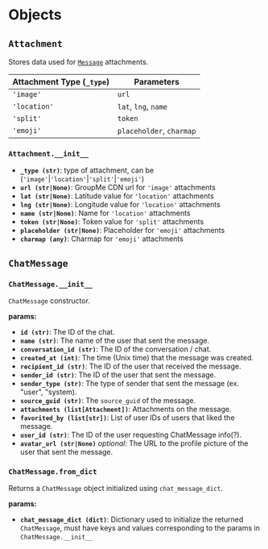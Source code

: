 # Objects

## `Attachment`
Stores data used for [`Message`](/groupmeme/api/#message) attachments.

Attachment Type (`_type`) | Parameters
--|--
`'image'` | `url` 
`'location'` | `lat`, `lng`, `name` 
`'split'` | `token`
`'emoji'` | `placeholder`, `charmap`

### `Attachment.__init__`
- **`_type (str)`**: type of attachment, can be (`'image'`|`'location'`|`'split'`|`'emoji'`)
- **`url (str|None)`**: GroupMe CDN url for `'image'` attachments
- **`lat (str|None)`**: Latitude value for `'location'` attachments
- **`lng (str|None)`**: Longitude value for `'location'` attachments
- **`name (str|None)`**: Name for `'location'` attachments
- **`token (str|None)`**: Token value for `'split'` attachments
- **`placeholder (str|None)`**: Placeholder for `'emoji'` attachments
- **`charmap (any)`**: Charmap for `'emoji'` attachments


## `ChatMessage`
### `ChatMessage.__init__`
`ChatMessage` constructor.
    
**params:**
- **`id (str)`**: The ID of the chat.
- **`name (str)`**: The name of the user that sent the message.
- **`conversation_id (str)`**: The ID of the conversation / chat.
- **`created_at (int)`**: The time (Unix time) that the message was created.
- **`recipient_id (str)`**: The ID of the user that received the message.
- **`sender_id (str)`**: The ID of the user that sent the message.
- **`sender_type (str)`**: The type of sender that sent the message (ex. "user", "system).
- **`source_guid (str)`**: The `source_guid` of the message.
- **`attachments (list[Attachment])`**: Attachments on the message.
- **`favorited_by (list[str])`**: List of user IDs of users that liked the message.
- **`user_id (str)`**: The ID of the user requesting ChatMessage info(?).
- **`avatar_url (str|None)`** *optional*: The URL to the profile picture of the user that sent the message.


### `ChatMessage.from_dict`
Returns a `ChatMessage` object initialized using `chat_message_dict`.
    
**params:**
- **`chat_message_dict (dict)`**: Dictionary used to initialize the returned
`ChatMessage`, must have keys and values corresponding to the params in
`ChatMessage.__init__`